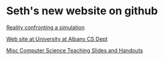 # Seth's new website on github

[Reality confronting a simulation](https://www.youtube.com/watch?v=WlEzvdlYRes)

[Web site at University at Albany CS Dept](http://web.archive.org/web/20220109205844/http://www.cs.albany.edu/~sdc/)

[Misc Computer Science Teaching Slides and Handouts](MiscCSSlides)


